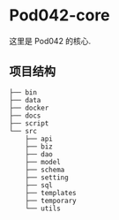 # Pod042-core

这里是 Pod042 的核心.

## 项目结构

```
├── bin
├── data
├── docker
├── docs
├── script
└── src
    ├── api
    ├── biz
    ├── dao
    ├── model
    ├── schema
    ├── setting
    ├── sql
    ├── templates
    ├── temporary
    └── utils
```
